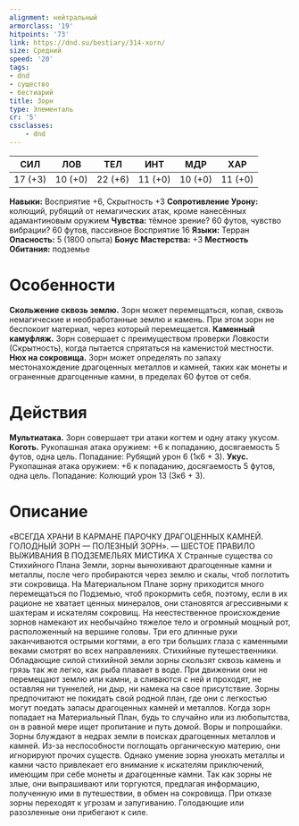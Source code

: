 ```yaml
---
alignment: нейтральный
armorclass: '19'
hitpoints: '73'
link: https://dnd.su/bestiary/314-xorn/
size: Средний
speed: '20'
tags:
- dnd
- существо
- бестиарий
title: Зорн
type: Элементаль
cr: '5'
cssclasses:
    - dnd
---
```



| СИЛ | ЛОВ | ТЕЛ | ИНТ | МДР | ХАР |
|---|---|---|---|---|---|
| 17 (+3) | 10 (+0) | 22 (+6) | 11 (+0) | 10 (+0) | 11 (+0) |
**Навыки:** Восприятие +6, Скрытность +3
**Сопротивление Урону:** колющий, рубящий от немагических атак, кроме нанесённых адамантиновым оружием
**Чувства:** тёмное зрение? 60 футов, чувство вибрации? 60 футов, пассивное Восприятие 16
**Языки:** Терран
**Опасность:** 5 (1800 опыта)
**Бонус Мастерства:** +3
**Местность Обитания:** подземье


# Особенности
**Скольжение сквозь землю.** Зорн может перемещаться, копая, сквозь немагические и необработанные землю и камень. При этом зорн не беспокоит материал, через который перемещается.
**Каменный камуфляж.** Зорн совершает с преимуществом проверки Ловкости (Скрытность), когда пытается спрятаться на каменистой местности.
**Нюх на сокровища.** Зорн может определять по запаху местонахождение драгоценных металлов и камней, таких как монеты и ограненные драгоценные камни, в пределах 60 футов от себя.


# Действия
**Мультиатака.** Зорн совершает три атаки когтем и одну атаку укусом.
**Коготь.** Рукопашная атака оружием: +6 к попаданию, досягаемость 5 футов, одна цель. Попадание: Рубящий урон 6 (1к6 + 3).
**Укус.** Рукопашная атака оружием: +6 к попаданию, досягаемость 5 футов, одна цель. Попадание: Колющий урон 13 (3к6 + 3).


# Описание
«ВСЕГДА ХРАНИ В КАРМАНЕ ПАРОЧКУ ДРАГОЦЕННЫХ КАМНЕЙ. ГОЛОДНЫЙ ЗОРН — ПОЛЕЗНЫЙ ЗОРН». — ШЕСТОЕ ПРАВИЛО ВЫЖИВАНИЯ В ПОДЗЕМЕЛЬЯХ МИСТИКА X Странные существа со Стихийного Плана Земли, зорны вынюхивают драгоценные камни и металлы, после чего пробираются через землю и скалы, чтоб поглотить эти сокровища. На Материальном Плане зорну приходится много перемещаться по Подземью, чтоб прокормить себя, поэтому, если в их рационе не хватает ценных минералов, они становятся агрессивными к шахтерам и искателям сокровищ. На неестественное происхождение зорнов намекают их необычайно тяжелое тело и огромный мощный рот, расположенный на вершине головы. Три его длинные руки заканчиваются острыми когтями, а его три больших глаза с каменными веками смотрят во всех направлениях. Стихийные путешественники. Обладающие силой стихийной земли зорны скользят сквозь камень и грязь так же легко, как рыба плавает в воде. При движении они не перемещают землю или камни, а сливаются с ней и проходят, не оставляя ни туннелей, ни дыр, ни намека на свое присутствие. Зорны предпочитают не покидать свой родной план, где они с легкостью могут поедать запасы драгоценных камней и металлов. Когда зорн попадает на Материальный План, будь то случайно или из любопытства, он в равной мере ищет пропитание и путь домой. Воры и попрошайки. Зорны блуждают в недрах земли в поисках драгоценных металлов и камней. Из-за неспособности поглощать органическую материю, они игнорируют прочих существ. Однако умение зорна унюхать металлы и камни часто привлекает его внимание к искателям приключений, имеющим при себе монеты и драгоценные камни. Так как зорны не злые, они выпрашивают или торгуются, предлагая информацию, полученную ими в путешествии, в обмен на сокровища. При отказе зорны переходят к угрозам и запугиванию. Голодающие или разозленные они прибегают к силе.
